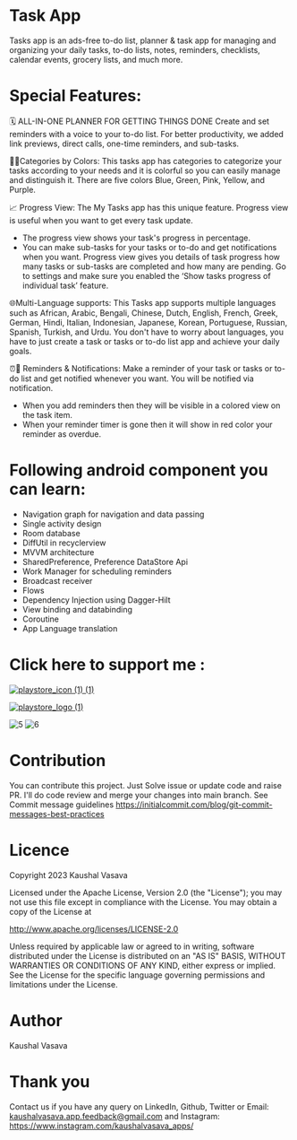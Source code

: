 # Task App
Tasks app is an ads-free to-do list, planner & task app for managing and organizing your daily tasks, to-do lists, notes, reminders, checklists, calendar events, grocery lists, and much more.

# Special Features:

🗓️ ALL-IN-ONE PLANNER FOR GETTING THINGS DONE
Create and set reminders with a voice to your to-do list.
For better productivity, we added link previews, direct calls, one-time reminders, and sub-tasks.

🌈📂Categories by Colors:
This tasks app has categories to categorize your tasks according to your needs and it is colorful so you can easily manage and distinguish it. There are five colors Blue, Green, Pink, Yellow, and Purple.

📈 Progress View:
The My Tasks app has this unique feature. Progress view is useful when you want to get every task update.
- The progress view shows your task's progress in percentage.
- You can make sub-tasks for your tasks or to-do and get notifications when you want. Progress view gives you details of task progress how many tasks or sub-tasks are completed and how many are pending.
Go to settings and make sure you enabled the ‘Show tasks progress of individual task’ feature.

🌐Multi-Language supports:
This Tasks app supports multiple languages such as African, Arabic, Bengali, Chinese, Dutch, English, French, Greek, German, Hindi, Italian, Indonesian, Japanese, Korean, Portuguese, Russian, Spanish, Turkish, and Urdu.
You don't have to worry about languages, you have to just create a task or tasks or to-do list app and achieve your daily goals.

⏰🔔 Reminders & Notifications:
Make a reminder of your task or tasks or to-do list and get notified whenever you want. You will be notified via notification.
- When you add reminders then they will be visible in a colored view on the task item.
- When your reminder timer is gone then it will show in red color your reminder as overdue.

# Following android component you can learn:

- Navigation graph for navigation and data passing
- Single activity design
- Room database
- DiffUtil in recyclerview
- MVVM architecture
- SharedPreference, Preference DataStore Api
- Work Manager for scheduling reminders 
- Broadcast receiver 
- Flows
- Dependency Injection using Dagger-Hilt
- View binding and databinding
- Coroutine
- App Language translation

# Click here to support me :

[![playstore_icon (1) (1)](https://github.com/KaushalVasava/Task-App/assets/49050597/8c80e9b8-8fcf-433a-a484-891393252f93)](https://play.google.com/store/apps/details?id=com.lasuak.musicplayer)


[![playstore_logo (1)](https://user-images.githubusercontent.com/49050597/144359511-fd4cc136-3d9f-45d5-8598-506a45f8d170.png)](https://play.google.com/store/apps/details?id=com.lasuak.musicplayer)


![5](https://github.com/KaushalVasava/Task-App/assets/49050597/f0c78a9d-69f8-41ff-b520-4adb8f3f060f)
![6](https://github.com/KaushalVasava/Task-App/assets/49050597/18750d79-9921-48fe-b7b0-fe76edb1e8fc)


# Contribution
You can contribute this project. Just Solve issue or update code and raise PR. I'll do code review and merge your changes into main branch. See Commit message guidelines https://initialcommit.com/blog/git-commit-messages-best-practices

# Licence
Copyright 2023 Kaushal Vasava

Licensed under the Apache License, Version 2.0 (the "License"); you may not use this file except in compliance with the License. You may obtain a copy of the License at

http://www.apache.org/licenses/LICENSE-2.0

Unless required by applicable law or agreed to in writing, software distributed under the License is distributed on an "AS IS" BASIS, WITHOUT WARRANTIES OR CONDITIONS OF ANY KIND, either express or implied. See the License for the specific language governing permissions and limitations under the License.

# Author
Kaushal Vasava

# Thank you
Contact us if you have any query on LinkedIn, Github, Twitter or
Email: kaushalvasava.app.feedback@gmail.com
and Instagram: https://www.instagram.com/kaushalvasava_apps/
